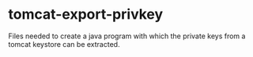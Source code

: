 tomcat-export-privkey
=====================

Files needed to create a java program with which the private keys from a tomcat keystore can be extracted.
